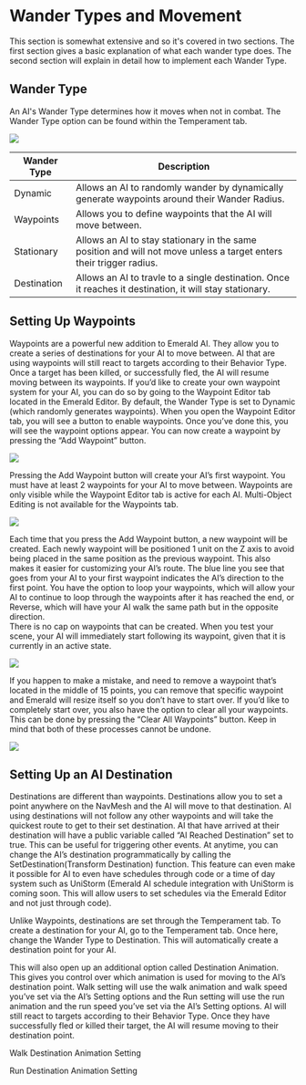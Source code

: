 # Wander Types and Movement
This section is somewhat extensive and so it's covered in two sections. The first section gives a basic explanation of what each wander type does. The second section will explain in detail how to implement each Wander Type.

## Wander Type
An AI's Wander Type determines how it moves when not in combat. The Wander Type option can be found within the Temperament tab.

![](https://i.imgur.com/I9kbWYX.png)

| Wander Type  | Description |
| ------------- | ------------- |
| Dynamic  | Allows an AI to randomly wander by dynamically generate waypoints around their Wander Radius.  |
| Waypoints  | Allows you to define waypoints that the AI will move between.  |
| Stationary  | Allows an AI to stay stationary in the same position and will not move unless a target enters their trigger radius.  |
| Destination  | Allows an AI to travle to a single destination. Once it reaches it destination, it will stay stationary.  |

## Setting Up Waypoints
Waypoints are a powerful new addition to Emerald AI. They allow you to create a series of destinations for your AI to move between. AI that are using waypoints will still react to targets according to their Behavior Type. Once a target has been killed, or successfully fled, the AI will resume moving between its waypoints.
If you’d like to create your own waypoint system for your AI, you can do so by going to the Waypoint Editor tab located in the Emerald Editor. By default, the Wander Type is set to Dynamic (which randomly generates waypoints). When you open the Waypoint Editor tab, you will see a button to enable waypoints. Once you’ve done this, you will see the waypoint options appear. You can now create a waypoint by pressing the “Add Waypoint” button.

![](https://i.imgur.com/CrbBAPR.png)

Pressing the Add Waypoint button will create your AI’s first waypoint. You must have at least 2 waypoints for your AI to move between. Waypoints are only visible while the Waypoint Editor tab is active for each AI. Multi-Object Editing is not available for the Waypoints tab.

![](https://i.imgur.com/5TkalOt.png)

Each time that you press the Add Waypoint button, a new waypoint will be created. Each newly waypoint will be positioned 1 unit on the Z axis to avoid being placed in the same position as the previous waypoint. This also makes it easier for customizing your AI’s route. The blue line you see that goes from your AI to your first waypoint indicates the AI’s direction to the first point. You have the option to loop your waypoints, which will allow your AI to continue to loop through the waypoints after it has reached the end, or Reverse, which will have your AI walk the same path but in the opposite direction.   
There is no cap on waypoints that can be created. When you test your scene, your AI will immediately start following its waypoint, given that it is currently in an active state. 

![](https://i.imgur.com/C9P3igX.gif)

If you happen to make a mistake, and need to remove a waypoint that’s located in the middle of 15 points, you can remove that specific waypoint and Emerald will resize itself so you don’t have to start over. If you’d like to completely start over, you also have the option to clear all your waypoints. This can be done by pressing the “Clear All Waypoints” button. Keep in mind that both of these processes cannot be undone.

![](https://i.imgur.com/SXAnCKJ.gif)


## Setting Up an AI Destination
Destinations are different than waypoints. Destinations allow you to set a point anywhere on the NavMesh and the AI will move to that destination. AI using destinations will not follow any other waypoints and will take the quickest route to get to their set destination. AI that have arrived at their destination will have a public variable called “AI Reached Destination” set to true. This can be useful for triggering other events. At anytime, you can change the AI’s destination programmatically by calling the SetDestination(Transform Destination) function. This feature can even make it possible for AI to even have schedules through code or a time of day system such as UniStorm (Emerald AI schedule integration with UniStorm is coming soon. This will allow users to set schedules via the Emerald Editor and not just through code).

Unlike Waypoints, destinations are set through the Temperament tab. To create a destination for your AI, go to the Temperament tab. Once here, change the Wander Type to Destination. This will automatically create a destination point for your AI.



This will also open up an additional option called Destination Animation. This gives you control over which animation is used for moving to the AI’s destination point. Walk setting will use the walk animation and walk speed you’ve set via the AI’s Setting options and the Run setting will use the run animation and the run speed you’ve set via the AI’s Setting options. AI will still react to targets according to their Behavior Type. Once they have successfully fled or killed their target, the AI will resume moving to their destination point.

Walk Destination Animation Setting

Run Destination Animation Setting
